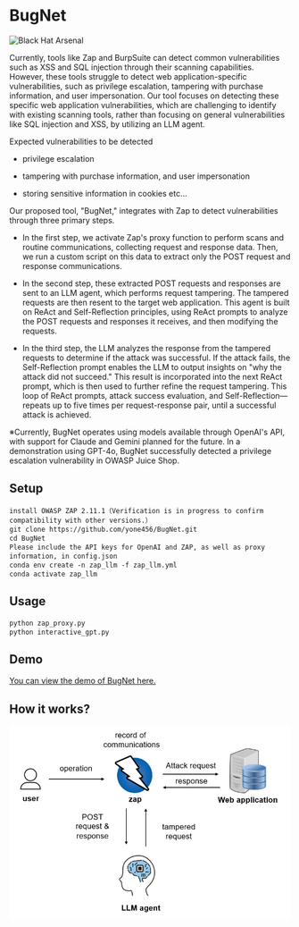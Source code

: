 # BugNet

![Black Hat Arsenal](https://raw.githubusercontent.com/toolswatch/badges/master/arsenal/asia/2025.svg?sanitize=true)

Currently, tools like Zap and BurpSuite can detect common vulnerabilities such as XSS and SQL injection through their scanning capabilities. However, these tools struggle to detect web application-specific vulnerabilities, such as privilege escalation, tampering with purchase information, and user impersonation. Our tool focuses on detecting these specific web application vulnerabilities, which are challenging to identify with existing scanning tools, rather than focusing on general vulnerabilities like SQL injection and XSS, by utilizing an LLM agent.

Expected vulnerabilities to be detected

- privilege escalation

- tampering with purchase information, and user impersonation

- storing sensitive information in cookies  etc...

Our proposed tool, "BugNet," integrates with Zap to detect vulnerabilities through three primary steps. 

- In the first step, we activate Zap's proxy function to perform scans and routine communications, collecting request and response data. Then, we run a custom script on this data to extract only the POST request and response communications. 

- In the second step, these extracted POST requests and responses are sent to an LLM agent, which performs request tampering. The tampered requests are then resent to the target web application. This agent is built on ReAct and Self-Reflection principles, using ReAct prompts to analyze the POST requests and responses it receives, and then modifying the requests. 

- In the third step, the LLM analyzes the response from the tampered requests to determine if the attack was successful. If the attack fails, the Self-Reflection prompt enables the LLM to output insights on "why the attack did not succeed." This result is incorporated into the next ReAct prompt, which is then used to further refine the request tampering. This loop of ReAct prompts, attack success evaluation, and Self-Reflection—repeats up to five times per request-response pair, until a successful attack is achieved. 

※Currently, BugNet operates using models available through OpenAI's API, with support for Claude and Gemini planned for the future. In a demonstration using GPT-4o, BugNet successfully detected a privilege escalation vulnerability in OWASP Juice Shop. 

## Setup

```
install OWASP ZAP 2.11.1（Verification is in progress to confirm compatibility with other versions.）
git clone https://github.com/yone456/BugNet.git
cd BugNet
Please include the API keys for OpenAI and ZAP, as well as proxy information, in config.json
conda env create -n zap_llm -f zap_llm.yml
conda activate zap_llm
```

## Usage

```
python zap_proxy.py
python interactive_gpt.py
```

## Demo
[You can view the demo of BugNet here.](https://github.com/yone456/BugNet/blob/main/BugNet_Demo.pdf)

## How it works?
![](https://github.com/yone456/BugNet/blob/main/img/image_en.png)
